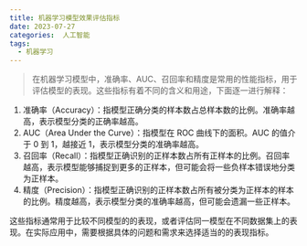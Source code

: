 ```yaml
---
title: 机器学习模型效果评估指标
date: 2023-07-27
categories:  人工智能
tags:
  - 机器学习
---
```


> 在机器学习模型中，准确率、AUC、召回率和精度是常用的性能指标，用于评估模型的表现。这些指标有着不同的含义和用途，下面逐一进行解释：

1. 准确率（Accuracy）：指模型正确分类的样本数占总样本数的比例。准确率越高，表示模型分类的正确率越高。
2. AUC（Area Under the Curve）：指模型在 ROC 曲线下的面积。AUC 的值介于 0 到 1，越接近 1，表示模型分类的准确率越高。
3. 召回率（Recall）：指模型正确识别的正样本数占所有正样本的比例。召回率越高，表示模型能够捕捉到更多的正样本，但可能会将一些负样本错误地分类为正样本。
4. 精度（Precision）：指模型正确识别的正样本数占所有被分类为正样本的样本的比例。精度越高，表示模型分类的准确率越高，但可能会遗漏一些正样本。

这些指标通常用于比较不同模型的的表现，或者评估同一模型在不同数据集上的表现。在实际应用中，需要根据具体的问题和需求来选择适当的的表现指标。